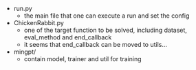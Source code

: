 * run.py
    * the main file that one can execute a run and set the config
* ChickenRabbit.py
    * one of the target function to be solved, including dataset, eval_method and end_callback
    * it seems that end_callback can be moved to utils...
* mingpt/
    * contain model, trainer and util for training